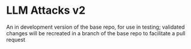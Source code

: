 # LLM Attacks v2
 An in development version of the base repo, for use in testing; validated changes will be recreated in a branch of the base repo to facilitate a pull request
